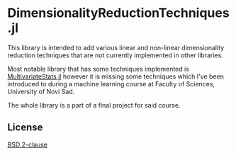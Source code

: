 # DimensionalityReductionTechniques.jl

This library is intended to add various linear and non-linear dimensionality reduction techniques
that are not currently implemented in other libraries.

Most notable library that has some techniques implemented is
[MultivariateStats.jl](https://docs.juliahub.com/General/MultivariateStats/stable/) however it is
missing some techniques which I've been introduced to during a machine learning course at Faculty
of Sciences, University of Novi Sad.

The whole library is a part of a final project for said course.

## License

[BSD 2-clause](./LICENSE)
